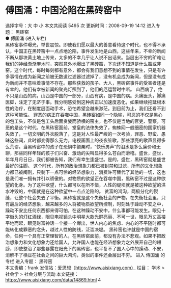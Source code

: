 # 傅国涌：中国沦陷在黑砖窑中

选择字号：大 中 小   本文共阅读 5495 次 更新时间：2008-09-19 14:12
进入专题： 黑砖窑  
● 傅国涌 (进入专栏)  
黑砖窑事件曝光，举世震惊。即使我们愿以最大的善意看待这个时代，也不得不承认，中国正在黑砖窑中一点点地沦陷，事件发生地是山西，这些年来，不幸的新闻不断从那块黄土地上传来，太多的不幸几乎让人说不出话来。当层出不穷的矿难让我们的神经渐渐麻木时，突然意外地爆出了黑砖窑，下次还不知道是什么窑或非窑。这个时代，每时每刻都有意外，都会有我们意想不到的事情在发生，只是有许多事情在成为新闻之前被无数道过滤器过滤掉了，没有机会成为新闻，但是没有成为新闻并不意味着事情不存在。那些获救的孩子、大人，黑砖窑事件的受害者还是有幸的，他们有幸被新闻的聚光灯照到了，他们的厄运暂时中断。
山西病了，绝不只是山西的病，山西是中国的一部分，山西有病，是中国的病。头痛医头，脚痛医脚，注定了无济于事。我分明感受到这种病正以加速度恶化，如果继续拖延根本性的治疗，在制度层面动手术，恐怕希望会越来渺茫。到目前为止，我们还看不到这种可能性。
罪恶的病正在吞噬中国，黑砖窑如同一个隐喻，可恶的不仅是黑心的包工头，不仅是包工头后面贪婪而骄横的窑主，也不仅是当地的官吏、警察，可恶的是这个时代。在黑砖窑面前，堂皇的法律失效了，蜘蛛网一般细密的国家机器失效了，一切文明的外衣脱落了，这是对人性最严峻的一次考验，罪恶、野蛮、愚昧这些词，此时都变得那么无力。电视画面上的夜夜笙歌，那些漂亮的歌声显得多么荒谬。当黑砖窑中的孩子在恐惧中颤栗时，“快乐男声”的泪水是多么廉价和无聊，那些同样年轻的孩子们兴奋、激动的尖叫显得多么苍白而滑稽。盛世，盛世，年年月月日日，我们都被告知，我们有幸生逢盛世。是的，盛世，黑砖窑就是盛世最好的注脚。
这个时代，所有的政治想象力都已被封禁和过滤，所有的文化想象力都已被阉割，只剩下一点可怜的经济想象力，消费许可替代了其他的一切，这也是我们唯一拥有并引以骄傲的。对物质的欲望正在吞噬中国，黑砖窑不过是这种欲望的化身。为了这种欲望，什么都可以在所不惜，人性的堤坝就是被这种欲望的洪水冲毁的，中国就是在这种欲望中一点点沦陷的。
贫富的鸿沟，两极分化的裂缝，让整个社会失去了平衡。黑砖窑就是这个失衡社会的产物。在失衡社会里，只有最后的经济想象，越来越多的人将被物质欲望所控制，时刻处于躁动不安之中，躁动不安比任何东西都来得可怕，在这种躁动不安中，什么事都可能发生。眼见十字街头的灯红酒绿，眼见电视镜头中明星大款光鲜亮丽、不可一世，眼见万丈高楼平地而起，眼见财富神话一个接一个爆出，世人内心的焦虑、内心的不平随时都可能转化成罪恶的念头，越过人性的防线，泛滥决堤。
黑砖窑也许就是中国的宿命，任何一个具有正常理智的人，在黑砖窑面前，都没有办法不悲观。如果不把政治想象力和文化想象力还给国人，允许国人也能在经济想象力之外展开自己的翅膀，即使整治了那些暴露在阳光下的黑砖窑，也平复不了国人心中的躁动、不安，消解不了横亘在社会之间的巨大鸿沟，类似的事件还会层出不穷。
进入 傅国涌 的专栏     进入专题： 黑砖窑  
本文责编：frank
发信站：爱思想（https://www.aisixiang.com）
栏目： 学术 > 社会学 > 社会分层与流动
本文链接：https://www.aisixiang.com/data/14869.html
4